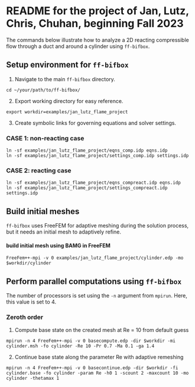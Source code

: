 # README for the project of Jan, Lutz, Chris, Chuhan, beginning Fall 2023

The commands below illustrate how to analyze a 2D reacting compressible flow through a duct and around a cylinder using `ff-bifbox`.

## Setup environment for `ff-bifbox`
1. Navigate to the main `ff-bifbox` directory.
```
cd ~/your/path/to/ff-bifbox/
```
2. Export working directory for easy reference.
```
export workdir=examples/jan_lutz_flame_project
```
3. Create symbolic links for governing equations and solver settings.
### CASE 1: non-reacting case
```
ln -sf examples/jan_lutz_flame_project/eqns_comp.idp eqns.idp
ln -sf examples/jan_lutz_flame_project/settings_comp.idp settings.idp
```
### CASE 2: reacting case
```
ln -sf examples/jan_lutz_flame_project/eqns_compreact.idp eqns.idp
ln -sf examples/jan_lutz_flame_project/settings_compreact.idp settings.idp
```

## Build initial meshes
`ff-bifbox` uses FreeFEM for adaptive meshing during the solution process, but it needs an initial mesh to adaptively refine.
#### build initial mesh using BAMG in FreeFEM
```
FreeFem++-mpi -v 0 examples/jan_lutz_flame_project/cylinder.edp -mo $workdir/cylinder
```

## Perform parallel computations using `ff-bifbox`
The number of processors is set using the `-n` argument from `mpirun`. Here, this value is set to 4.
### Zeroth order
1. Compute base state on the created mesh at Re = 10 from default guess
```
mpirun -n 4 FreeFem++-mpi -v 0 basecompute.edp -dir $workdir -mi cylinder.msh -fo cylinder -Re 10 -Pr 0.7 -Ma 0.1 -ga 1.4
```

2. Continue base state along the parameter Re with adaptive remeshing
```
mpirun -n 4 FreeFem++-mpi -v 0 basecontinue.edp -dir $workdir -fi cylinder.base -fo cylinder -param Re -h0 1 -scount 2 -maxcount 10 -mo cylinder -thetamax 1
```
